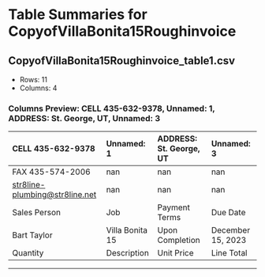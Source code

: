 # Table Summaries for CopyofVillaBonita15Roughinvoice

## CopyofVillaBonita15Roughinvoice_table1.csv
- Rows: 11
- Columns: 4
### Columns Preview: CELL 435-632-9378, Unnamed: 1, ADDRESS: St. George, UT, Unnamed: 3

| CELL 435-632-9378              | Unnamed: 1      | ADDRESS: St. George, UT   | Unnamed: 3        |
|:-------------------------------|:----------------|:--------------------------|:------------------|
| FAX 435-574-2006               | nan             | nan                       | nan               |
| str8line-plumbing@str8line.net | nan             | nan                       | nan               |
| Sales Person                   | Job             | Payment Terms             | Due Date          |
| Bart Taylor                    | Villa Bonita 15 | Upon Completion           | December 15, 2023 |
| Quantity                       | Description     | Unit Price                | Line Total        |

---